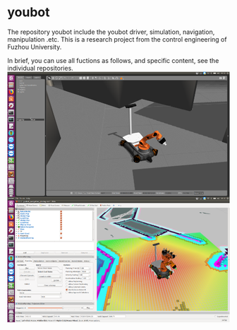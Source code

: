 # youbot
The repository youbot include the youbot driver, simulation, navigation, manipulation .etc. This is a research project from the control engineering of Fuzhou University. 

In brief, you can use all fuctions as follows, and specific content, see the individual repositories.
![](https://github.com/HuangXiaoquan127/MarkdownPictures/raw/master/Screenshot%20from%202018-08-02%2009-10-46.png) 